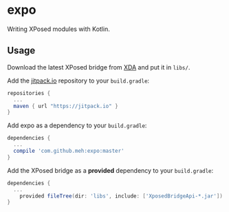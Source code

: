 expo
====
Writing XPosed modules with Kotlin.

Usage
-----
Download the latest XPosed bridge from [XDA][1] and put it in `libs/`.

Add the [jitpack.io][2] repository to your `build.gradle`:
```groovy
repositories { 
  ...
  maven { url "https://jitpack.io" }
}
```

Add expo as a dependency to your `build.gradle`:
```groovy
dependencies {
  ...
  compile 'com.github.meh:expo:master'
}
```

Add the XPosed bridge as a **provided** dependency to your `build.gradle`:
```groovy
dependencies {
  ...
	provided fileTree(dir: 'libs', include: ['XposedBridgeApi-*.jar'])
}
```

[1]: http://forum.xda-developers.com/showthread.php?t=3034811
[2]: http://jitpack.io
